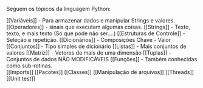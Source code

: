 Seguem os tópicos da linguagem Python:

[[Variáveis]] - Para armazenar dados e manipular Strings e valores.
[[Operadores]] - sinais que executam algumas coisas.
[[Strings]] - Texto, texto, e mais texto (Só que pode não ser....)
[[Estruturas de Controle]] - Seleção e repetição.
[[Dicionários]] - Composições Chave - Valor
[[Conjuntos]] - Tipo simples de dicionário
[[Listas]] - Mais conjuntos de valores
[[Matriz]] - Vetores de mais de uma dimensão
[[Tuplas]] - Conjuntos de dados NÃO MODIFICÁVEIS
[[Funções]] - Também conhecidas como sub-rotinas.  
[[Imports]]
[[Pacotes]]
[[Classes]]
[[Manipulação de arquivos]]
[[Threads]]
[[Unit test]]



